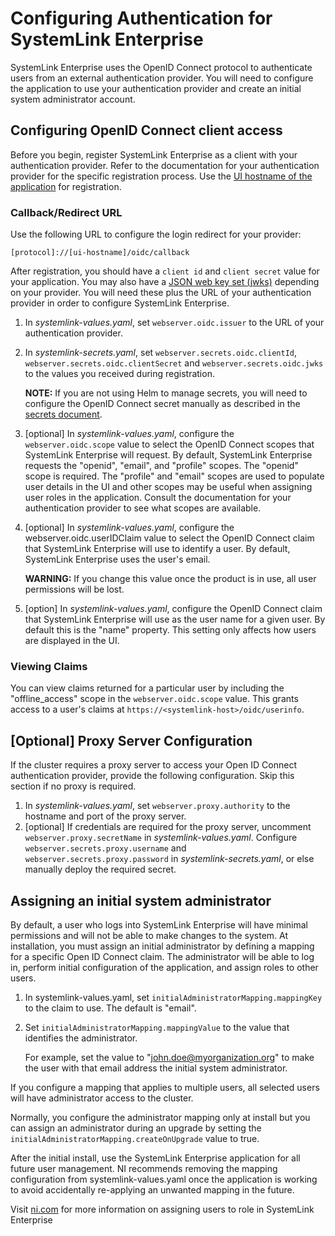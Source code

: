 # Configuring Authentication for SystemLink Enterprise

SystemLink Enterprise uses the OpenID Connect protocol to authenticate users from an external authentication provider. You will need to configure the application to use your authentication provider and create an initial system administrator account.

## Configuring OpenID Connect client access

Before you begin, register SystemLink Enterprise as a client with your authentication provider. Refer to the documentation for your authentication provider for the specific registration process. Use the [UI hostname of the application](configure-hostnames.md) for registration.

### Callback/Redirect URL

Use the following URL to configure the login redirect for your provider:

```url
[protocol]://[ui-hostname]/oidc/callback
```

After registration, you should have a `client id` and `client secret` value for your application. You may also have a [JSON web key set (jwks)](https://datatracker.ietf.org/doc/html/rfc7517#section-5) depending on your provider. You will need these plus the URL of your authentication provider in order to configure SystemLink Enterprise.

1. In _systemlink-values.yaml_, set `webserver.oidc.issuer` to the URL of your authentication provider.
2. In _systemlink-secrets.yaml_, set `webserver.secrets.oidc.clientId`, `webserver.secrets.oidc.clientSecret` and `webserver.secrets.oidc.jwks` to the values you received during registration.

    **NOTE:** If you are not using Helm to manage secrets, you will need to configure the OpenID Connect secret manually as described in the [secrets document](secrets.md).

3. \[optional\] In _systemlink-values.yaml_, configure the `webserver.oidc.scope` value to select the OpenID Connect scopes that SystemLink Enterprise will request. By default, SystemLink Enterprise requests the "openid", "email", and "profile" scopes. The "openid" scope is required. The "profile" and "email" scopes are used to populate user details in the UI and other scopes may be useful when assigning user roles in the application. Consult the documentation for your authentication provider to see what scopes are available.

4. \[optional\] In _systemlink-values.yaml_, configure the webserver.oidc.userIDClaim value to select the OpenID Connect claim that SystemLink Enterprise will use to identify a user. By default, SystemLink Enterprise uses the user's email.

    **WARNING:** If you change this value once the product is in use, all user permissions will be lost.

5. \[option\] In _systemlink-values.yaml_, configure the OpenID Connect claim that SystemLink Enterprise will use as the user name for a given user. By default this is the "name" property. This setting only affects how users are displayed in the UI.

### Viewing Claims

You can view claims returned for a particular user by including the "offline_access" scope in the `webserver.oidc.scope` value. This grants access to a user's claims at `https://<systemlink-host>/oidc/userinfo`.

## [Optional] Proxy Server Configuration

If the cluster requires a proxy server to access your Open ID Connect authentication provider, provide the following configuration. Skip this section if no proxy is required.

1. In _systemlink-values.yaml_, set `webserver.proxy.authority` to the hostname and port of the proxy server.
2. [optional] If credentials are required for the proxy server, uncomment `webserver.proxy.secretName` in _systemlink-values.yaml_. Configure `webserver.secrets.proxy.username` and `webserver.secrets.proxy.password` in _systemlink-secrets.yaml_, or else manually deploy the required secret.

## Assigning an initial system administrator

By default, a user who logs into SystemLink Enterprise will have minimal permissions and will not be able to make changes to the system. At installation, you must assign an initial administrator by defining a mapping for a specific Open ID Connect claim. The administrator will be able to log in, perform initial configuration of the application, and assign roles to other users.

1. In systemlink-values.yaml, set `initialAdministratorMapping.mappingKey` to the claim to use. The default is "email".
2. Set `initialAdministratorMapping.mappingValue` to the value that identifies the administrator.

    For example, set the value to "john.doe@myorganization.org" to make the user with that email address the initial system administrator.

If you configure a mapping that applies to multiple users, all selected users will have administrator access to the cluster.

Normally, you configure the administrator mapping only at install but you can assign an administrator during an upgrade by setting the `initialAdministratorMapping.createOnUpgrade` value to true.

After the initial install, use the SystemLink Enterprise application for all future user management. NI recommends removing the mapping configuration from systemlink-values.yaml once the application is working to avoid accidentally re-applying an unwanted mapping in the future.

Visit [ni.com](https://www.ni.com/docs/en-US/bundle/systemlink-enterprise/page/mapping-roles.html) for more information on assigning users to role in SystemLink Enterprise
